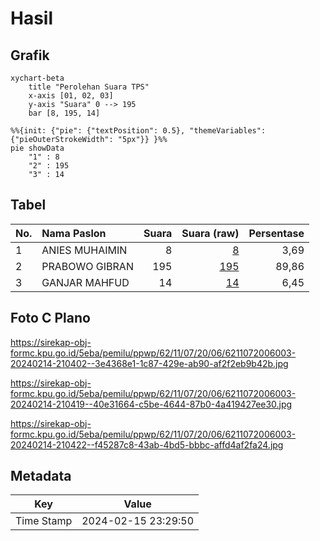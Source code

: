 # Hasil

## Grafik

```mermaid
xychart-beta
    title "Perolehan Suara TPS"
    x-axis [01, 02, 03]
    y-axis "Suara" 0 --> 195
    bar [8, 195, 14]
```

```mermaid
%%{init: {"pie": {"textPosition": 0.5}, "themeVariables": {"pieOuterStrokeWidth": "5px"}} }%%
pie showData
    "1" : 8
    "2" : 195
    "3" : 14
```

## Tabel

| No. | Nama Paslon    | Suara | Suara (raw) | Persentase |
|:--- |:-------------- | -----:| -----------:| ----------:|
| 1   | ANIES MUHAIMIN | 8     | [8][p-1]    | 3,69       |
| 2   | PRABOWO GIBRAN | 195   | [195][p-2]  | 89,86      |
| 3   | GANJAR MAHFUD  | 14    | [14][p-3]   | 6,45       |


[p-1]: https://github.com/gigit-pemilu/pemilu-2024-62-kalimantan-tengah/blob/main/pilpres/hitung-suara/sub/62-kalimantan-tengah/sub/11-pulang-pisau/sub/07-jabiren/sub/2006-pilang/sub/003-tps/sub/paslon-1.txt
[p-2]: https://github.com/gigit-pemilu/pemilu-2024-62-kalimantan-tengah/blob/main/pilpres/hitung-suara/sub/62-kalimantan-tengah/sub/11-pulang-pisau/sub/07-jabiren/sub/2006-pilang/sub/003-tps/sub/paslon-2.txt
[p-3]: https://github.com/gigit-pemilu/pemilu-2024-62-kalimantan-tengah/blob/main/pilpres/hitung-suara/sub/62-kalimantan-tengah/sub/11-pulang-pisau/sub/07-jabiren/sub/2006-pilang/sub/003-tps/sub/paslon-3.txt

## Foto C Plano

https://sirekap-obj-formc.kpu.go.id/5eba/pemilu/ppwp/62/11/07/20/06/6211072006003-20240214-210402--3e4368e1-1c87-429e-ab90-af2f2eb9b42b.jpg

https://sirekap-obj-formc.kpu.go.id/5eba/pemilu/ppwp/62/11/07/20/06/6211072006003-20240214-210419--40e31664-c5be-4644-87b0-4a419427ee30.jpg

https://sirekap-obj-formc.kpu.go.id/5eba/pemilu/ppwp/62/11/07/20/06/6211072006003-20240214-210422--f45287c8-43ab-4bd5-bbbc-affd4af2fa24.jpg


## Metadata

| Key        | Value               |
| ---------- | ------------------- |
| Time Stamp | 2024-02-15 23:29:50 |



